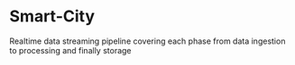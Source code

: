 # Smart-City
Realtime data streaming pipeline covering each phase from data ingestion to processing and finally storage
